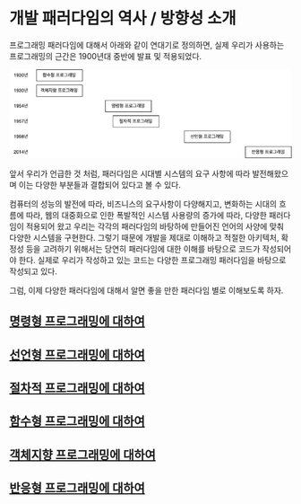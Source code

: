 # 개발 패러다임의 역사 / 방향성 소개

프로그래밍 패러다임에 대해서 아래와 같이 연대기로 정의하면, 실제 우리가 사용하는 프로그래밍의 근간은 1900년대 중반에 발표 및 적용되었다. 

![Image Repository](https://github.com/keepinmindsh/lines_edu/blob/main/programing_history.png)

앞서 우리가 언급한 것 처럼, 
 패러다임은 시대별 시스템의 요구 사항에 따라 발전해왔으며 이는 다양한 부분들과 결합되어 있다고 볼 수 있다. 

컴퓨터의 성능의 발전에 따라, 비즈니스의 요구사항이 다양해지고, 변화하는 시대의 흐름에 따라, 웹의 대중화으로 인한 폭발적인 시스템 사용량의 증가에 따라, 다양한 패러다임이 적용되어 왔고 
우리는 각각의 패러다임의 바탕하에 만들어진 언어의 사양에 맞춰 다양한 시스템을 구현한다. 그렇기 때문에 개발을 제대로 이해하고 적절한 아키텍처, 확정성 등을 고려하기 위해서는 당연히 패러다임에 대한 
이해를 바탕으로 코드가 작성되어야 한다. 실제로 우리가 작성하고 있는 코드는 다양한 프로그래밍 패러다임을 바탕으로 작성되고 있다.   

그럼, 이제 다양한 패러다임에 대해서 알면 좋을 만한 패러다임 별로 이해보도록 하자. 

## [명령형 프로그래밍에 대하여](https://github.com/keepinmindsh/lines_edu/blob/main/paradigm/03/imperative_programming.md)

## [선언형 프로그래밍에 대하여](https://github.com/keepinmindsh/lines_edu/blob/main/paradigm/03/declarative_programming.md)

## [절차적 프로그래밍에 대하여](https://github.com/keepinmindsh/lines_edu/blob/main/paradigm/03/procedure_programming.md) 

## [함수형 프로그래밍에 대하여](https://github.com/keepinmindsh/lines_edu/blob/main/paradigm/03/functional_programming.md) 

## [객체지향 프로그래밍에 대하여](https://github.com/keepinmindsh/lines_edu/blob/main/paradigm/03/oriented_object_programming.md) 

## [반응형 프로그래밍에 대하여](https://github.com/keepinmindsh/lines_edu/blob/main/paradigm/03/reactive_programming.md) 
